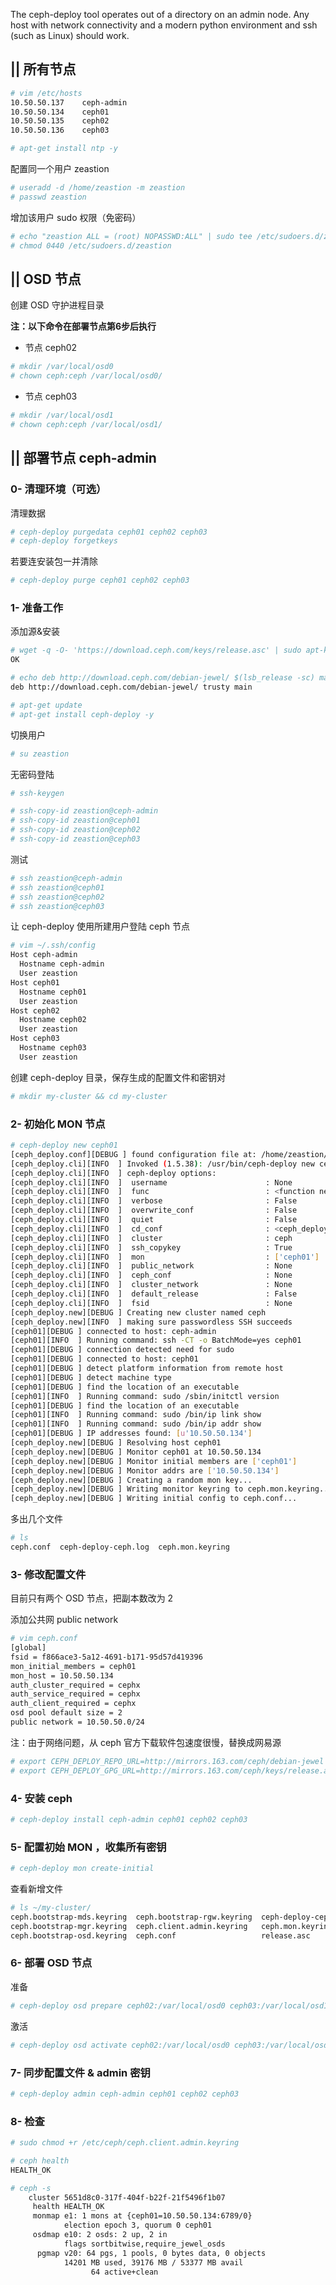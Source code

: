 ﻿The ceph-deploy tool operates out of a directory on an admin node. Any host with network connectivity and a modern python environment and ssh (such as Linux) should work.

## || 所有节点

```bash
# vim /etc/hosts
10.50.50.137    ceph-admin
10.50.50.134    ceph01
10.50.50.135    ceph02
10.50.50.136    ceph03

# apt-get install ntp -y
```

配置同一个用户 zeastion

```bash
# useradd -d /home/zeastion -m zeastion
# passwd zeastion
```

增加该用户 sudo 权限（免密码）

```bash
# echo "zeastion ALL = (root) NOPASSWD:ALL" | sudo tee /etc/sudoers.d/zeastion
# chmod 0440 /etc/sudoers.d/zeastion
```
  
  
## || OSD 节点

创建 OSD 守护进程目录

**注：以下命令在部署节点第6步后执行**

- 节点 ceph02

```bash
# mkdir /var/local/osd0
# chown ceph:ceph /var/local/osd0/
```

- 节点 ceph03

```bash
# mkdir /var/local/osd1
# chown ceph:ceph /var/local/osd1/ 
```

## || 部署节点 ceph-admin

### 0- 清理环境（可选）

清理数据

```bash
# ceph-deploy purgedata ceph01 ceph02 ceph03
# ceph-deploy forgetkeys
```

若要连安装包一并清除

```bash
# ceph-deploy purge ceph01 ceph02 ceph03
```

### 1- 准备工作

添加源&安装

```bash
# wget -q -O- 'https://download.ceph.com/keys/release.asc' | sudo apt-key add -
OK

# echo deb http://download.ceph.com/debian-jewel/ $(lsb_release -sc) main | sudo tee /etc/apt/sources.list.d/ceph.list              
deb http://download.ceph.com/debian-jewel/ trusty main

# apt-get update
# apt-get install ceph-deploy -y
```

切换用户

```bash
# su zeastion
```

无密码登陆

```bash
# ssh-keygen

# ssh-copy-id zeastion@ceph-admin
# ssh-copy-id zeastion@ceph01
# ssh-copy-id zeastion@ceph02
# ssh-copy-id zeastion@ceph03
```

测试

```bash
# ssh zeastion@ceph-admin
# ssh zeastion@ceph01
# ssh zeastion@ceph02
# ssh zeastion@ceph03
```

让 ceph-deploy 使用所建用户登陆 ceph 节点

```bash
# vim ~/.ssh/config
Host ceph-admin
  Hostname ceph-admin
  User zeastion
Host ceph01
  Hostname ceph01
  User zeastion
Host ceph02
  Hostname ceph02
  User zeastion
Host ceph03
  Hostname ceph03
  User zeastion
```

创建 ceph-deploy 目录，保存生成的配置文件和密钥对

```bash
# mkdir my-cluster && cd my-cluster
```

### 2- 初始化 MON 节点

```bash
# ceph-deploy new ceph01
[ceph_deploy.conf][DEBUG ] found configuration file at: /home/zeastion/.cephdeploy.conf
[ceph_deploy.cli][INFO  ] Invoked (1.5.38): /usr/bin/ceph-deploy new ceph01
[ceph_deploy.cli][INFO  ] ceph-deploy options:
[ceph_deploy.cli][INFO  ]  username                      : None
[ceph_deploy.cli][INFO  ]  func                          : <function new at 0x7f7beaa85de8>
[ceph_deploy.cli][INFO  ]  verbose                       : False
[ceph_deploy.cli][INFO  ]  overwrite_conf                : False
[ceph_deploy.cli][INFO  ]  quiet                         : False
[ceph_deploy.cli][INFO  ]  cd_conf                       : <ceph_deploy.conf.cephdeploy.Conf instance at 0x7f7bea40a128>
[ceph_deploy.cli][INFO  ]  cluster                       : ceph
[ceph_deploy.cli][INFO  ]  ssh_copykey                   : True
[ceph_deploy.cli][INFO  ]  mon                           : ['ceph01']
[ceph_deploy.cli][INFO  ]  public_network                : None
[ceph_deploy.cli][INFO  ]  ceph_conf                     : None
[ceph_deploy.cli][INFO  ]  cluster_network               : None
[ceph_deploy.cli][INFO  ]  default_release               : False
[ceph_deploy.cli][INFO  ]  fsid                          : None
[ceph_deploy.new][DEBUG ] Creating new cluster named ceph
[ceph_deploy.new][INFO  ] making sure passwordless SSH succeeds
[ceph01][DEBUG ] connected to host: ceph-admin 
[ceph01][INFO  ] Running command: ssh -CT -o BatchMode=yes ceph01
[ceph01][DEBUG ] connection detected need for sudo
[ceph01][DEBUG ] connected to host: ceph01 
[ceph01][DEBUG ] detect platform information from remote host
[ceph01][DEBUG ] detect machine type
[ceph01][DEBUG ] find the location of an executable
[ceph01][INFO  ] Running command: sudo /sbin/initctl version
[ceph01][DEBUG ] find the location of an executable
[ceph01][INFO  ] Running command: sudo /bin/ip link show
[ceph01][INFO  ] Running command: sudo /bin/ip addr show
[ceph01][DEBUG ] IP addresses found: [u'10.50.50.134']
[ceph_deploy.new][DEBUG ] Resolving host ceph01
[ceph_deploy.new][DEBUG ] Monitor ceph01 at 10.50.50.134
[ceph_deploy.new][DEBUG ] Monitor initial members are ['ceph01']
[ceph_deploy.new][DEBUG ] Monitor addrs are ['10.50.50.134']
[ceph_deploy.new][DEBUG ] Creating a random mon key...
[ceph_deploy.new][DEBUG ] Writing monitor keyring to ceph.mon.keyring...
[ceph_deploy.new][DEBUG ] Writing initial config to ceph.conf...
```

多出几个文件

```bash
# ls
ceph.conf  ceph-deploy-ceph.log  ceph.mon.keyring
```

### 3- 修改配置文件

目前只有两个 OSD 节点，把副本数改为 2

添加公共网 public network

```bash
# vim ceph.conf
[global]
fsid = f866ace3-5a12-4691-b171-95d57d419396
mon_initial_members = ceph01
mon_host = 10.50.50.134
auth_cluster_required = cephx
auth_service_required = cephx
auth_client_required = cephx
osd pool default size = 2
public network = 10.50.50.0/24
```

注：由于网络问题，从 ceph 官方下载软件包速度很慢，替换成网易源

```bash
# export CEPH_DEPLOY_REPO_URL=http://mirrors.163.com/ceph/debian-jewel
# export CEPH_DEPLOY_GPG_URL=http://mirrors.163.com/ceph/keys/release.asc
```

### 4- 安装 ceph

```bash
# ceph-deploy install ceph-admin ceph01 ceph02 ceph03
```

### 5- 配置初始 MON ，收集所有密钥

```bash
# ceph-deploy mon create-initial
```

查看新增文件

```bash
# ls ~/my-cluster/
ceph.bootstrap-mds.keyring  ceph.bootstrap-rgw.keyring  ceph-deploy-ceph.log
ceph.bootstrap-mgr.keyring  ceph.client.admin.keyring   ceph.mon.keyring
ceph.bootstrap-osd.keyring  ceph.conf                   release.asc
```

### 6- 部署 OSD 节点

准备

```bash
# ceph-deploy osd prepare ceph02:/var/local/osd0 ceph03:/var/local/osd1
```

激活

```bash
# ceph-deploy osd activate ceph02:/var/local/osd0 ceph03:/var/local/osd1
```

### 7- 同步配置文件 & admin 密钥

```bash
# ceph-deploy admin ceph-admin ceph01 ceph02 ceph03
```

### 8- 检查

```bash
# sudo chmod +r /etc/ceph/ceph.client.admin.keyring

# ceph health
HEALTH_OK

# ceph -s
    cluster 5651d8c0-317f-404f-b22f-21f5496f1b07
     health HEALTH_OK
     monmap e1: 1 mons at {ceph01=10.50.50.134:6789/0}
            election epoch 3, quorum 0 ceph01
     osdmap e10: 2 osds: 2 up, 2 in
            flags sortbitwise,require_jewel_osds
      pgmap v20: 64 pgs, 1 pools, 0 bytes data, 0 objects
            14201 MB used, 39176 MB / 53377 MB avail
                  64 active+clean
```
